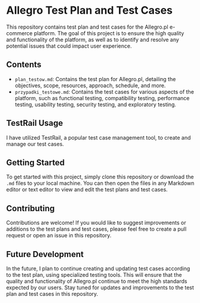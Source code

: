 # Allegro Test Plan and Test Cases

This repository contains test plan and test cases for the Allegro.pl e-commerce platform. The goal of this project is to ensure the high quality and functionality of the platform, as well as to identify and resolve any potential issues that could impact user experience.

## Contents

- `plan_testow.md`: Contains the test plan for Allegro.pl, detailing the objectives, scope, resources, approach, schedule, and more.
- `przypadki_testowe.md`: Contains the test cases for various aspects of the platform, such as functional testing, compatibility testing, performance testing, usability testing, security testing, and exploratory testing.

## TestRail Usage

I have utilized TestRail, a popular test case management tool, to create and manage our test cases. 

## Getting Started

To get started with this project, simply clone this repository or download the `.md` files to your local machine. You can then open the files in any Markdown editor or text editor to view and edit the test plans and test cases.

## Contributing

Contributions are welcome! If you would like to suggest improvements or additions to the test plans and test cases, please feel free to create a pull request or open an issue in this repository.

## Future Development

In the future, I plan to continue creating and updating test cases according to the test plan, using specialized testing tools. This will ensure that the quality and functionality of Allegro.pl continue to meet the high standards expected by our users. Stay tuned for updates and improvements to the test plan and test cases in this repository.
